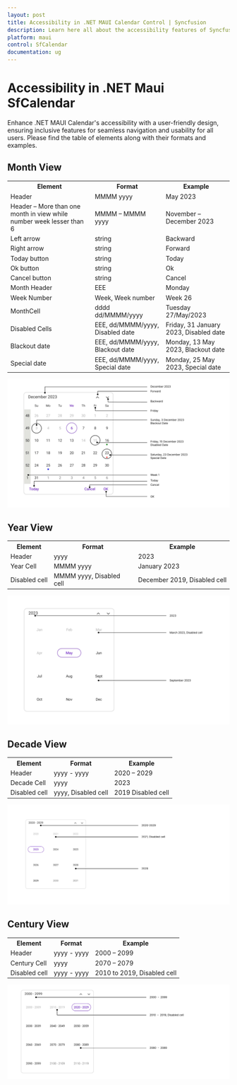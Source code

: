 ```yaml
---
layout: post
title: Accessibility in .NET MAUI Calendar Control | Syncfusion
description: Learn here all about the accessibility features of Syncfusion .NET MAUI Calendar (SfCalendar) control.
platform: maui
control: SfCalendar
documentation: ug
---
```


# Accessibility in .NET Maui SfCalendar

Enhance .NET MAUI Calendar's accessibility with a user-friendly design, ensuring inclusive features for seamless navigation and usability for all users. Please find the table of elements along with their formats and examples.

## Month View

<table>
<tr>
<th>Element</th>
<th>Format</th>
<th>Example</th>
</tr>
<tr>
<td>Header</td>
<td>MMMM yyyy</td>
<td>May 2023</td>
</tr>
<tr>
<td>Header – More than one month in view while number week lesser than 6</td>
<td>MMMM – MMMM yyyy</td>
<td>November – December 2023</td>
</tr>
<tr>
<td>Left arrow</td>
<td>string</td>
<td>Backward</td>
</tr>
<tr>
<td>Right arrow</td>
<td>string</td>
<td>Forward</td>
</tr>
<tr>
<td>Today button</td>
<td>string</td>
<td>Today</td>
</tr>
<tr>
<td>Ok button</td>
<td>string</td>
<td>Ok</td>
</tr>
<tr>
<td>Cancel button</td>
<td>string</td>
<td>Cancel</td>
</tr>
<tr>
<td>Month Header</td>
<td>EEE</td>
<td>Monday</td>
</tr>
<tr>
<td>Week Number</td>
<td>Week, Week number</td>
<td>Week 26</td>
</tr>
<tr>
<td>MonthCell</td>
<td>dddd dd/MMMM/yyyy</td>
<td>Tuesday 27/May/2023</td>
</tr>
<tr>
<td>Disabled Cells</td>
<td>EEE, dd/MMMM/yyyy, Disabled date</td>
<td>Friday, 31 January 2023, Disabled date</td>
</tr>
<tr>
<td>Blackout date</td>
<td>EEE, dd/MMMM/yyyy, Blackout date</td>
<td>Monday, 13 May 2023, Blackout date</td>
</tr>
<tr>
<td>Special date</td>
<td>EEE, dd/MMMM/yyyy, Special date</td>
<td>Monday, 25 May 2023, Special date</td>
</tr>
</table>

![Month view accessibility in .NET MAUI Calendar.](images/accessibility/maui-month-view-accessibility.png)

## Year View

<table>
<tr>
<th>Element</th>
<th>Format</th>
<th>Example</th>
</tr>
<tr>
<td>Header</td>
<td>yyyy</td>
<td>2023</td>
</tr>
<tr>
<td>Year Cell</td>
<td>MMMM yyyy</td>
<td>January 2023</td>
</tr>
<tr>
<td>Disabled cell</td>
<td>MMMM yyyy, Disabled cell</td>
<td>December 2019, Disabled cell</td>
</tr>
</table>

![Year view accessibility in .NET MAUI Calendar.](images/accessibility/maui-year-view-accessibility.png)

## Decade View

<table>
<tr>
<th>Element</th>
<th>Format</th>
<th>Example</th>
</tr>
<tr>
<td>Header</td>
<td>yyyy - yyyy</td>
<td>2020 – 2029</td>
</tr>
<tr>
<td>Decade Cell</td>
<td>yyyy</td>
<td>2023</td>
</tr>
<tr>
<td>Disabled cell</td>
<td>yyyy, Disabled cell</td>
<td>2019 Disabled cell</td>
</tr>
</table>

![Decade view accessibility in .NET MAUI Calendar.](images/accessibility/maui-decade-view-accessibility.png)

## Century View

<table>
<tr>
<th>Element</th>
<th>Format</th>
<th>Example</th>
</tr>
<tr>
<td>Header</td>
<td>yyyy - yyyy</td>
<td>2000 – 2099</td>
</tr>
<tr>
<td>Century Cell</td>
<td>yyyy</td>
<td>2070 – 2079</td>
</tr>
<tr>
<td>Disabled cell</td>
<td>yyyy - yyyy</td>
<td>2010 to 2019, Disabled cell</td>
</tr>
</table>

![Century view accessibility in .NET MAUI Calendar.](images/accessibility/maui-century-view-accessibility.png)